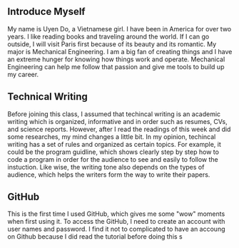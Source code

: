 Introduce Myself
---------------

My name is Uyen Do, a Vietnamese girl. I have been in America for over two years. I like reading books and traveling around the world. If I can go outside, I will visit Paris first because of its beauty and its romantic. 
My major is Mechanical Engineering. I am a big fan of creating things and I have an extreme hunger for knowing how things work and operate. Mechanical Engineering can help me follow that passion and give me tools to build up my career.

Technical Writing
----------------

Before joining this class, I assumed that techincal writing is an academic writing which is organized, informative and in order such as resumes, CVs, and science reports. However, after I read the readings of this week and did some researches, my mind changes a little bit. In my opinion, techincal writing has a set of rules and organized as certain topics. For example, it could be the program guidline, which shows clearly step by step how to code a program in order for the audience to see and easily to follow the instuction. Like wise, the writing tone also depends on the types of audience, which helps the writers form the way to write their papers.

GitHub
---------------

This is the first time I used GitHub, which gives me some "wow" moments when first using it.
To access the GitHub, I need to create an account with user names and password. I find it not to complicated to have an accoung on Github because I did read the tutorial before doing this s

